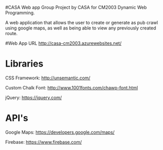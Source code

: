 #CASA Web app
Group Project by CASA for CM2003 Dynamic  Web Programming.

A web application that allows the user to create or generate as pub crawl using google maps, as well as being able to view any previously created route.

#Web App URL
http://casa-cm2003.azurewebsites.net/

# Libraries
CSS Framework: http://unsemantic.com/

Custom Chalk Font: http://www.1001fonts.com/chawp-font.html

jQuery: https://jquery.com/

# API's
Google Maps: https://developers.google.com/maps/

Firebase: https://www.firebase.com/